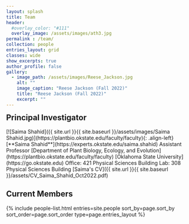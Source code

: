 ```yaml
---
layout: splash
title: Team
header:
  #overlay_color: "#111"
  overlay_image: /assets/images/ath3.jpg
permalink : /team/
collection: people
entries_layout: grid
classes: wide
show_excerpts: true
author_profile: false
gallery:
  - image_path: /assets/images/Reese_Jackson.jpg
    alt: ""
    image_caption: "Reese Jackson (Fall 2022)"
    title: "Reese Jackson (Fall 2022)"
    excerpt: ""
---
```

<h2  style="margin-top: 0">Principal Investigator</h2>
[![Saima Shahid]({{ site.url }}{{ site.baseurl }}/assets/images/Saima Shahid.jpg)](https://plantbio.okstate.edu/faculty/faculty){: .align-left} [**Saima Shahid**](https://experts.okstate.edu/saima.shahid)  
Assistant Professor  
[Department of Plant Biology, Ecology, and Evolution](https://plantbio.okstate.edu/faculty/faculty)  
[Oklahoma State University](https://go.okstate.edu)  
Office: 421 Physical Sciences Building  
Lab: 308 Physical Sciences Building  
[Saima's CV]({{ site.url }}{{ site.baseurl }}/assets/CV_Saima_Shahid_Oct2022.pdf)  <a href="http://scholar.google.com/citations?user=lez4bcIAAAAJ&hl=en" itemprop="sameAs" rel="nofollow noopener noreferrer">
  <i class="fab fa-google" aria-hidden="true" style="color:#4c8bf5"> </i></a>
<a href="https://orcid.org/0000-0001-9385-0925" itemprop="sameAs" rel="nofollow noopener noreferrer">
  <i class="fas fa-info-circle" aria-hidden="true" style="color:#ABC953"></i></a>
<a title='Email' href="mailto:saima.shahid@okstate.edu">
  <i class="fas fa-envelope fa-fw" style="color:#000000"></i></a>
<a title="Twitter" href="https://twitter.com/psaima">
  <i class="fab fa-fw fa-twitter" style="color:#00acee"></i></a>

<br/>

## Current Members
{% include people-list.html entries=site.people sort_by=page.sort_by sort_order=page.sort_order type=page.entries_layout %}
<br/>
